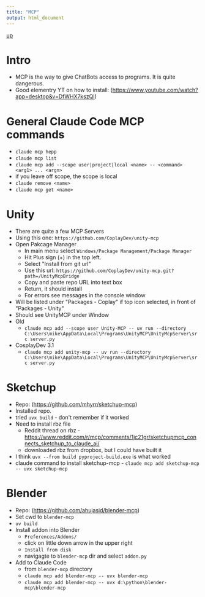 ```yaml
---
title: "MCP"
output: html_document
---
```

[up](https://mikewise2718.github.io/markdowndocs/)

# Intro
- MCP is the way to give ChatBots access to programs. It is quite dangerous.
- Good elementry YT on how to install: (https://www.youtube.com/watch?app=desktop&v=DfWHX7kszQI)


# General Claude Code MCP commands
- `claude mcp hepp`
- `claude mcp list`
- `claude mcp add --scope user|project|local <name> -- <command> <arg1> ... <argn>`
- if you leave off scope, the scope is local
- `claude remove <name>`
- `claude mcp get <name>`


# Unity
- There are quite a few MCP Servers
- Using this one: `https://github.com/CoplayDev/unity-mcp`
- Open Pakcage Manager
   - In main menu select `Windows/Package Management/Package Manager`
   - Hit Plus sign (+) in the top left.
   - Select "Install from git url"
   - Use this url: `https://github.com/CoplayDev/unity-mcp.git?path=/UnityMcpBridge`
   - Copy and paste repo URL into text box
   - Return, it should install
   - For errors see messages in the console window
- Will be listed under "Packages - Coplay" if top icon selected, in front of "Packages - Unity"
- Should see UnityMCP under Window
- Old
    - `claude mcp add --scope user Unity-MCP -- uv run --directory C:\Users\mike\AppData\Local\Programs\UnityMCP\UnityMcpServer\src server.py`
- CosplayDev 3.1
    - `claude mcp add unity-mcp -- uv run --directory C:\Users\mike\AppData\Local\Programs\UnityMCP\UnityMcpServer\src server.py`


# Sketchup
- Repo: (https://github.com/mhyrr/sketchup-mcp)
- Installed repo.
- tried `uvx build` - don't remember if it worked
- Need to install rbz file
    - Reddit thread on rbz - https://www.reddit.com/r/mcp/comments/1jc21gr/sketchupmcp_connects_sketchup_to_claude_ai/ 
    - downloaded rbz from dropbox, but I could have built it
- I think `uvx --from build pyproject-build.exe` is what worked 
- claude command to install sketchup-mcp - `claude mcp add sketchup-mcp -- uvx sketchup-mcp`

# Blender
- Repo: (https://github.com/ahujasid/blender-mcp)
- Set cwd to `blender-mcp`
- `uv build`
- Install addon into Blender
   - `Preferences/Addons/` 
   - click on little down arrow in the upper right
   - `Install from disk`
   - navigagte to `blender-mcp` dir and select `addon.py`
- Add to Claude Code
   - from `blender-mcp` directory
   - `claude mcp add blender-mcp -- uvx blender-mcp`
   - `claude mcp add blender-mcp -- uvx d:\python\blender-mcp\blender-mcp`